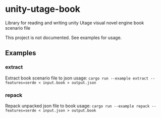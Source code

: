 # unity-utage-book
Library for reading and writing unity Utage visual novel engine book scenario file

This project is not documented. See examples for usage.

## Examples

### extract
Extract book scenario file to json
usage: `cargo run --example extract --features=serde < input.book > output.json`

### repack
Repack unpacked json file to book
usage: `cargo run --example repack --features=serde < input.json > output.book`